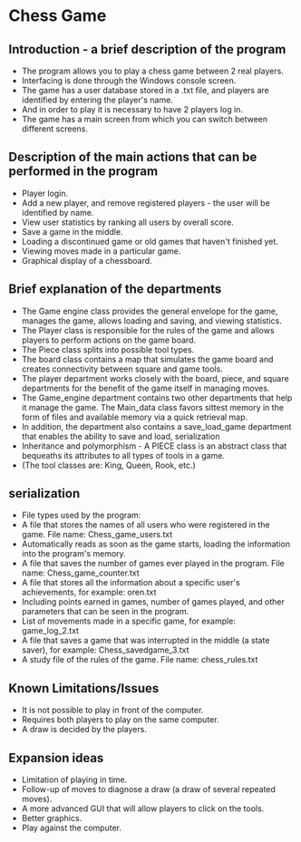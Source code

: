 # Chess Game

## Introduction - a brief description of the program
+ The program allows you to play a chess game between 2 real players.
+ Interfacing is done through the Windows console screen.
+ The game has a user database stored in a .txt file, and players are identified by entering the player's name.
+ And in order to play it is necessary to have 2 players log in.
+ The game has a main screen from which you can switch between different screens.


## Description of the main actions that can be performed in the program
+ Player login.
+ Add a new player, and remove registered players - the user will be identified by name.
+ View user statistics by ranking all users by overall score.
+ Save a game in the middle.
+ Loading a discontinued game or old games that haven't finished yet.
+ Viewing moves made in a particular game.
+ Graphical display of a chessboard.


## Brief explanation of the departments
+ The Game engine class provides the general envelope for the game, manages the game, allows loading and saving, and viewing statistics.
+ The Player class is responsible for the rules of the game and allows players to perform actions on the game board.
+ The Piece class splits into possible tool types.
+ The board class contains a map that simulates the game board and creates connectivity between square and game tools.
+ The player department works closely with the board, piece, and square departments for the benefit of the game itself in managing moves.
+ The Game_engine department contains two other departments that help it manage the game. The Main_data class favors sittest memory in the form of files and available memory via a quick retrieval map.
+ In addition, the department also contains a save_load_game department that enables the ability to save and load, serialization
+ Inheritance and polymorphism - A PIECE class is an abstract class that bequeaths its attributes to all types of tools in a game. 
+ (The tool classes are: King, Queen, Rook, etc.)

## serialization
+ File types used by the program:
+ A file that stores the names of all users who were registered in the game. File name: Chess_game_users.txt
+ Automatically reads as soon as the game starts, loading the information into the program's memory.
+ A file that saves the number of games ever played in the program. File name: Chess_game_counter.txt
+ A file that stores all the information about a specific user's achievements, for example: oren.txt
+ Including points earned in games, number of games played, and other parameters that can be seen in the program.
+ List of movements made in a specific game, for example: game_log_2.txt
+ A file that saves a game that was interrupted in the middle (a state saver), for example: Chess_savedgame_3.txt
+ A study file of the rules of the game. File name: chess_rules.txt

## Known Limitations/Issues
+ It is not possible to play in front of the computer.
+ Requires both players to play on the same computer.
+ A draw is decided by the players.

## Expansion ideas
+ Limitation of playing in time. 
+ Follow-up of moves to diagnose a draw (a draw of several repeated moves).
+ A more advanced GUI that will allow players to click on the tools.
+ Better graphics.
+ Play against the computer.
